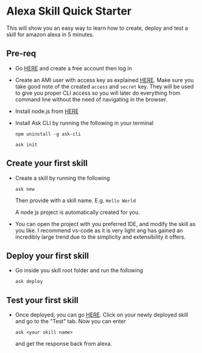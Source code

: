 # Alexa Skill Quick Starter

This will show you an easy way to learn how to create, deploy and test a skill for amazon alexa in 5 minutes.

## Pre-req
- Go [HERE](https://aws.amazon.com/console/) and create a free account then log in
- Create an AMI user with access key as explained [HERE](https://aws.amazon.com/premiumsupport/knowledge-center/create-access-key/). Make sure you take good note of the created `access` and `secret` key. They will be used to give you proper CLI access so you will later do everything from command line without the need of navigating in the browser.
- Install node.js from [HERE](https://nodejs.org)
- Install Ask CLI by running the following in your terminal

   `npm uninstall -g ask-cli`

   `ask init`

## Create your first skill
- Create a skill by running the following 
   
   `ask new`

  Then provide with a skill name. E.g. `Hello World`
  
  A node js project is automatically created for you.

- You can open the project with you preferred IDE, and modify the skill as you like. I recommend vs-code as it is very light ang has gained an incredibly large trend due to the simplicity and extensibility it offers.


## Deploy your first skill
- Go inside you skill root folder and run the following

   `ask deploy`

## Test your first skill
- Once deployed, you can go [HERE](https://developer.amazon.com/alexa/console/ask#). Click on your newly deployed skill and go to the "Test" tab.
Now you can enter 

   `ask <your skill name>`

    and get the response back from alexa.
